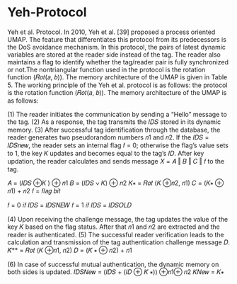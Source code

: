 # Yeh-Protocol
Yeh et al. Protocol. In 2010, Yeh et al. [39] proposed
a process oriented UMAP. The feature that differentiates
this protocol from its predecessors is the DoS avoidance
mechanism. In this protocol, the pairs of latest dynamic
variables are stored at the reader side instead of the tag. The
reader also maintains a flag to identify whether the tag/reader
pair is fully synchronized or not.The nontriangular function
used in the protocol is the rotation function (𝑅𝑜𝑡(𝑎, 𝑏)). The
memory architecture of the UMAP is given in Table 5. The
working principle of the Yeh et al. protocol is as follows: the
protocol is the rotation function (𝑅𝑜𝑡(𝑎, 𝑏)). The memory
architecture of the UMAP is as follows:

(1) The reader initiates the communication by sending a
“Hello” message to the tag.
(2) As a response, the tag transmits the 𝐼𝐷𝑆 stored in its
dynamic memory.
(3) After successful tag identification through the
database, the reader generates two pseudorandom numbers 𝑛1 and 𝑛2. 
If the 𝐼𝐷𝑆 = 𝐼𝐷𝑆𝑛𝑒𝑤, the reader sets an internal flag 𝑓 = 0; otherwise
the flag’s value sets to 1, the key 𝐾 updates and becomes equal to
the tag’s 𝐼𝐷. After key updation, the reader calculates
and sends message 𝑋 = 𝐴 ‖ 𝐵 ‖ 𝐶 ‖ 𝑓 to the tag.

𝐴 = (𝐼𝐷𝑆 ⊕𝐾 ) ⊕ 𝑛1
𝐵 = (𝐼𝐷𝑆 ∨ 𝐾) ⊕ 𝑛2
𝐾∗ = 𝑅𝑜𝑡 (𝐾 ⊕𝑛2, 𝑛1)
𝐶 = (𝐾∗ ⊕ 𝑛1) + 𝑛2
𝑓 = 𝑓𝑙𝑎𝑔 𝑏𝑖𝑡

𝑓 = 0 𝑖𝑓 𝐼𝐷𝑆 = 𝐼𝐷𝑆𝑁𝐸𝑊
𝑓 = 1 𝑖𝑓 𝐼𝐷𝑆 = 𝐼𝐷𝑆𝑂𝐿𝐷

(4) Upon receiving the challenge message, the tag updates
the value of the key 𝐾 based on the flag status.
After that 𝑛1 and 𝑛2 are extracted and the reader is
authenticated.
(5) The successful reader verification leads to the calculation
and transmission of the tag authentication
challenge message 𝐷.
𝐾̈** = 𝑅𝑜𝑡 (𝐾 ⊕𝑛1, 𝑛2)
𝐷 = (𝐾̈ ∗ ⊕ 𝑛2) + 𝑛1

(6) In case of successful mutual authentication, the
dynamic memory on both sides is updated.
𝐼𝐷𝑆𝑁𝑒𝑤 = (𝐼𝐷𝑆 + (𝐼𝐷 ⊕ 𝐾̈ ∗)) ⊕𝑛1⊕ 𝑛2
𝐾𝑁𝑒𝑤 = 𝐾∗


